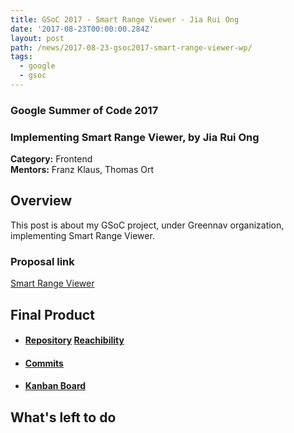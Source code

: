```yaml
---
title: GSoC 2017 - Smart Range Viewer - Jia Rui Ong
date: '2017-08-23T00:00:00.284Z'
layout: post
path: /news/2017-08-23-gsoc2017-smart-range-viewer-wp/
tags:
  - google
  - gsoc
---
```


### Google Summer of Code 2017
### Implementing Smart Range Viewer, by Jia Rui Ong

**Category:** Frontend  
**Mentors:** Franz Klaus, Thomas Ort

## Overview

This post is about my GSoC project, under Greennav organization, implementing Smart Range Viewer.

### Proposal link

[Smart Range Viewer](https://summerofcode.withgoogle.com/dashboard/project/5565023555420160/overview/)

## Final Product

  * #### [Repository](https://github.com/Greennav/GreenNav) [Reachibility](https://github.com/jrios6/GreenNav/tree/reachability)

  * #### [Commits](https://github.com/jrios6/GreenNav/commits/reachability)

  * #### [Kanban Board](https://github.com/orgs/Greennav/projects/1)

## What's left to do
